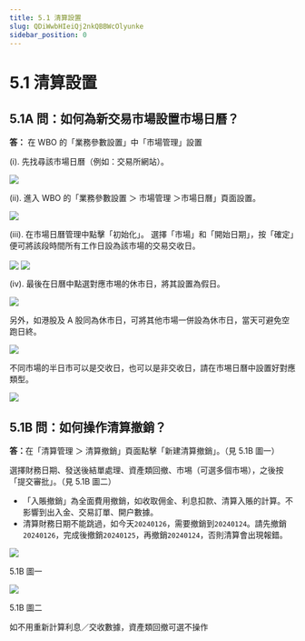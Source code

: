 ```yaml
---
title: 5.1 清算設置
slug: QDiWwbHIeiQj2nkQBBWcOlyunke
sidebar_position: 0
---
```



# 5.1 清算設置

## 5.1A 問：如何為新交易市場設置市埸日曆？

<b>答：</b> 在 WBO 的「業務參數設置」中「市場管理」設置

(i). 先找尋該市場日曆（例如：交易所網站）。

<img src="/assets/IvMZb9gL2oCVaqxh8BDcxSkRngo.png" src-width="1792" src-height="1612" align="center"/>

(ii). 進入 WBO 的「業務參數設置 ＞ 市場管理 ＞市場日曆」頁面設置。

<img src="/assets/VmOZbHQHRo6YEexAP1Xcn0sXnJh.png" src-width="2488" src-height="922" align="center"/>

(iii). 在市場日曆管理中點擊「初始化」。
選擇「市場」和「開始日期」，按「確定」便可將該段時間所有工作日設為該市場的交易交收日。

<img src="/assets/YYJQbVGSQoJfDoxEJLLcbzKJnFf.png" src-width="2848" src-height="1586" align="center"/>

<img src="/assets/GQ0AbunvyoaYlyxUNbPc0u2snEg.png" src-width="2836" src-height="1546" align="center"/>

(iv). 最後在日曆中點選對應市埸的休市日，將其設置為假日。

<img src="/assets/AbimbuZFvoAEGjx2zAlcTj9Jndd.png" src-width="2850" src-height="1570" align="center"/>

另外，如港股及 A 股同為休市日，可將其他市場一併設為休市日，當天可避免空跑日終。

<img src="/assets/HBzgbpKcToZxHrxQ0tvcuZqsn9e.png" src-width="2830" src-height="1584" align="center"/>

不同市場的半日市可以是交收日，也可以是非交收日，請在市埸日曆中設置好對應類型。

<img src="/assets/AzJ2bWRtuoGN54xuaGPcl9kdnSf.png" src-width="1980" src-height="1308" align="center"/>

## 5.1B 問：如何操作清算撤銷？

<b>答：</b>在「清算管理 ＞ 清算撤銷」頁面點擊「新建清算撤銷」。（見 5.1B 圖一）

選擇財務日期、發送後結單處理、資產類回撤、市埸（可選多個市埸），之後按「提交審批」。（見 5.1B 圖二）

 

- 「入賬撤銷」為全面費用撤銷，如收取佣金、利息扣款、清算入賬的計算。不影響到出入金、交易訂單、開户數據。
- 清算財務日期不能跳過，如今天`20240126`，需要撤銷到`20240124`。請先撤銷`20240126`，完成後撤銷`20240125`，再撤銷`20240124`，否則清算會出現報錯。

<img src="/assets/IFKjbt4b1oLMgAxWG7JcG4KKnqf.png" src-width="2864" src-height="1288" align="center"/>

5.1B 圖一

<img src="/assets/IHDCb6AOvo2AKJx4pOtclh1Wny9.png" src-width="2390" src-height="1420" align="center"/>

5.1B 圖二

如不用重新計算利息／交收數據，資產類回撤可選不操作

